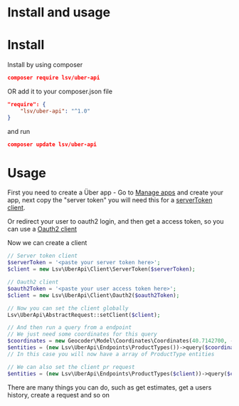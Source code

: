 Install and usage
=================

# Install

Install by using composer

```json
composer require lsv/uber-api
```

OR add it to your composer.json file

```json
"require": {
    "lsv/uber-api": "^1.0"
}
```

and run

```json
composer update lsv/uber-api
```

# Usage

First you need to create a Über app - Go to [Manage apps](https://developer.uber.com/dashboard) and create your app, next copy the "server token" you will need this for a [serverToken client](2_clients.md#server-token-client).

Or redirect your user to oauth2 login, and then get a access token, so you can use a [Oauth2 client](2_clients.md#oauth2-client) 

Now we can create a client

```php
// Server token client
$serverToken = '<paste your server token here>';
$client = new Lsv\UberApi\Client\ServerToken($serverToken);

// Oauth2 client
$oauth2Token = '<paste your user access token here>';
$client = new Lsv\UberApi\Client\Oauth2($oauth2Token);

// Now you can set the client globally
Lsv\UberApi\AbstractRequest::setClient($client);

// And then run a query from a endpoint
// We just need some coordinates for this query
$coordinates = new Geocoder\Model\Coordinates\Coordinates(40.7142700, -74.0059700);
$entities = (new Lsv\UberApi\Endpoints\ProductTypes())->query($coordinates);
// In this case you will now have a array of ProductType entities

// We can also set the client pr request
$entities = (new Lsv\UberApi\Endpoints\ProductTypes($client))->query($coordinates);
```

There are many things you can do, such as get estimates, get a users history, create a request and so on
